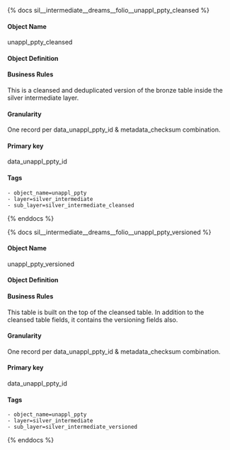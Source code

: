 {% docs sil__intermediate__dreams__folio__unappl_ppty_cleansed %}

#### Object Name
unappl_ppty_cleansed

#### Object Definition


#### Business Rules
This is a cleansed and deduplicated version of the bronze table inside the silver intermediate layer.

#### Granularity
One record per data_unappl_ppty_id & metadata_checksum combination.

#### Primary key
data_unappl_ppty_id

#### Tags
    - object_name=unappl_ppty
    - layer=silver_intermediate
    - sub_layer=silver_intermediate_cleansed

{% enddocs %}

{% docs sil__intermediate__dreams__folio__unappl_ppty_versioned %}

#### Object Name
unappl_ppty_versioned

#### Object Definition


#### Business Rules
This table is built on the top of the cleansed table. In addition to the cleansed table fields, it contains the versioning fields also.

#### Granularity
One record per data_unappl_ppty_id & metadata_checksum combination.

#### Primary key
data_unappl_ppty_id

#### Tags
    - object_name=unappl_ppty
    - layer=silver_intermediate
    - sub_layer=silver_intermediate_versioned

{% enddocs %}